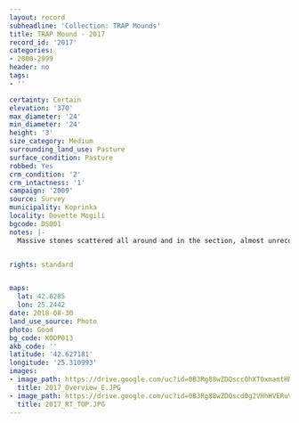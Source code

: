 ```yaml
---
layout: record
subheadline: 'Collection: TRAP Mounds'
title: TRAP Mound - 2017
record_id: '2017'
categories:
- 2000-2999
header: no
tags:
- ''

certainty: Certain
elevation: '370'
max_diameter: '24'
min_diameter: '24'
height: '3'
size_category: Medium
surrounding_land_use: Pasture
surface_condition: Pasture
robbed: Yes
crm_condition: '2'
crm_intactness: '1'
campaign: '2009'
source: Survey
municipality: Koprinka
locality: Devette Mogili
bgcode: DS001
notes: |-
  Massive stones scattered all around and in the section, almost unrecognizable (vegetation).


rights: standard


maps:
  lat: 42.6285
  lon: 25.2442
date: 2018-08-30
land_use_source: Photo
photo: Good
bg_code: KOOP013
akb_code: ''
latitude: '42.627181'
longitude: '25.310993'
images:
- image_path: https://drive.google.com/uc?id=0B3Rg88wZDQscc0hXT0xmamtHR0U
  title: 2017_Overview_E.JPG
- image_path: https://drive.google.com/uc?id=0B3Rg88wZDQscd0g2VHhHVERuVGM
  title: 2017_RT_TOP.JPG
---
```

